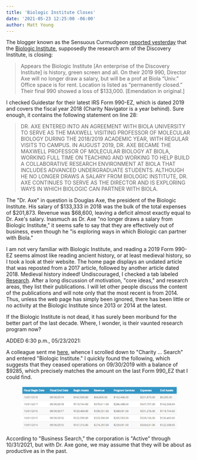 ```yaml
---
title: 'Biologic Institute Closes'
date: '2021-05-23 12:25:00 -06:00'
author: Matt Young
---
```


The blogger known as the Sensuous Curmudgeon <a href="https://sensuouscurmudgeon.wordpress.com/2021/05/22/the-cosmic-aardvark-is-smiling/">reported yesterday</a> that the <a href="https://www.biologicinstitute.org/"> Biologic Institute</a>, supposedly the research arm of the Discovery Institute, is closing:

<blockquote>Appears the Biologic Institute [An enterprise of the Discovery Institute] is history, green screen and all. On their 2019 990, Director Axe will no longer draw a salary, but will be a prof at Biola “Univ.” Office space is for rent. Location is listed as “permanently closed.” Their final 990 showed a loss of $133,000. [Emendation in original.] </blockquote>

I checked Guidestar for their latest IRS Form 990-EZ, which is dated 2019 and covers the fiscal year 2018 (Charity Navigator is a year behind). Sure enough, it contains the following statement on line 28:

<!--more-->

<blockquote>DR. AXE ENTERED INTO AN AGREEMENT WITH BIOLA UNIVERSITY TO SERVE AS THE MAXWELL VISITING PROFESSOR OF MOLECULAR BIOLOGY DURING THE 2018/2019 ACADEMIC YEAR, WITH REGULAR VISITS TO CAMPUS. IN AUGUST 2019, DR. AXE BECAME THE MAXWELL PROFESSOR OF MOLECULAR BIOLOGY AT BIOLA, WORKING FULL TIME ON TEACHING AND WORKING TO HELP BUILD A COLLABORATIVE RESEARCH ENVIRONMENT AT BIOLA THAT INCLUDES ADVANCED UNDERGRADUATE STUDENTS. ALTHOUGH HE NO LONGER DRAWS A SALARY FROM BIOLOGIC INSTITUTE, DR. AXE CONTINUES TO SERVE AS THE DIRECTOR AND IS EXPLORING WAYS IN WHICH BIOLOGIC CAN PARTNER WITH BIOLA. </blockquote>

The "Dr. Axe" in question is Douglas Axe, the president of the Biologic Institute. His salary of $133,333 in 2018 was the bulk of the total expenses of $201,873. Revenue was $68,600, leaving a deficit almost exactly equal to Dr. Axe's salary. Inasmuch as Dr. Axe "no longer draws a salary from Biologic Institute," it seems safe to say that they are effectively out of business, even though he "is exploring ways in which Biologic can partner with Biola."

I am not very familiar with Biologic Institute, and reading a 2019 Form 990-EZ seems almost like reading ancient history, or at least medieval history, so I took a look at their website. The home page displays an undated article that was reposted from a 2017 article, followed by another article dated 2018. Medieval history indeed! Undiscouraged, I checked a tab labeled <a href="https://www.biologicinstitute.org/research">Research</a>. After a long discussion of motivation, "core ideas," and research areas, they list their publications. I will let other people discuss the content of the publications and will note only that the most recent is from 2014. Thus, unless the web page has simply been ignored, there has been little or no activity at the Biologic Institute since 2013 or 2014 at the latest.

If the Biologic Institute is not dead, it has surely been moribund for the better part of the last decade. Where, I wonder, is their vaunted research program now?

ADDED 6:30 p.m., 05/23/2021:

A colleague sent me <a href="https://ccfs.sos.wa.gov/#/">here</a>, whence I scrolled down to "Charity ... Search" and entered "Biologic Institute." I quickly found the following, which suggests that they ceased operations on 09/30/2019 with a balance of $9285, which precisely matches the amount on the last Form 990_EZ that I could find. 

<figure>
<img src="/uploads/2021/Biologic_Institute_Data.jpg" alt="Data Sheet"/>
</figure>

According to "Business Search," the corporation is "Active" through 10/31/2021, but with Dr. Axe gone, we may assume that they will be about as productive as in the past.
